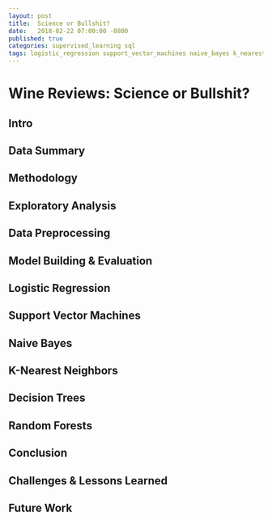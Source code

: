 ```yaml
---
layout: post
title:  Science or Bullshit?
date:   2018-02-22 07:00:00 -0800
published: true
categories: supervised_learning sql
tags: logistic_regression support_vector_machines naive_bayes k_nearest_neighbors decision_trees random_forests postgresql flask d3
---
```


# Wine Reviews: Science or Bullshit?

## Intro


## Data Summary


## Methodology


## Exploratory Analysis


## Data Preprocessing


## Model Building & Evaluation


## Logistic Regression


## Support Vector Machines


## Naive Bayes


## K-Nearest Neighbors


## Decision Trees


## Random Forests


## Conclusion


## Challenges & Lessons Learned


## Future Work


